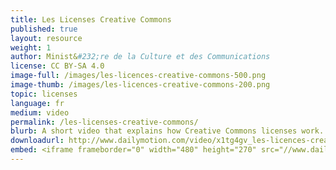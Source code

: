 ```yaml
---
title: Les Licenses Creative Commons
published: true
layout: resource
weight: 1
author: Minist&#232;re de la Culture et des Communications
license: CC BY-SA 4.0
image-full: /images/les-licences-creative-commons-500.png
image-thumb: /images/les-licences-creative-commons-200.png
topic: licenses
language: fr
medium: video
permalink: /les-licenses-creative-commons/
blurb: A short video that explains how Creative Commons licenses work.
downloadurl: http://www.dailymotion.com/video/x1tg4gv_les-licences-creative-commons_webcam
embed: <iframe frameborder="0" width="480" height="270" src="//www.dailymotion.com/embed/video/x1tg4gv" allowfullscreen></iframe><br /><a href="http://www.dailymotion.com/video/x1tg4gv_les-licences-creative-commons_webcam" target="_blank">Les licences Creative Commons</a> <i>by <a href="http://www.dailymotion.com/culture-gouv" target="_blank">culture-gouv</a></i>
---
```


